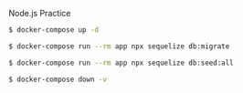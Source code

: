 Node.js Practice

```bash
$ docker-compose up -d
```

```bash
$ docker-compose run --rm app npx sequelize db:migrate
```

```bash
$ docker-compose run --rm app npx sequelize db:seed:all
```

```bash
$ docker-compose down -v
```
